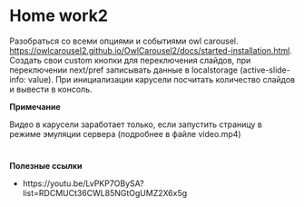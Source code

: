 # <b>Home work2</b>



Разобраться со всеми опциями и событиями owl carousel. https://owlcarousel2.github.io/OwlCarousel2/docs/started-installation.html. Создать свои custom кнопки для переключения слайдов, при переключении next/pref записывать данные в localstorage (active-slide-info: value). При инициализации карусели посчитать количество слайдов и вывести в консоль.




<b>Примечание</b><br>

Видео в карусели заработает только, если запустить страницу в режиме эмуляции сервера (подробнее в файле video.mp4)

# 

<b>Полезные ссылки</b><br>

<ul>
<li>https://youtu.be/LvPKP7OBySA?list=RDCMUCt36CWL85NGtOgUMZ2X6x5g</li>
</ul>
